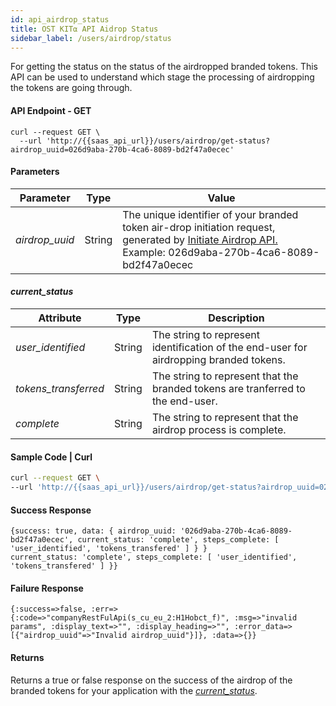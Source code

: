 ```yaml
---
id: api_airdrop_status
title: OST KIT⍺ API Aidrop Status
sidebar_label: /users/airdrop/status
---
```


For getting the status on the status of the airdropped branded tokens. This API can be used to understand which stage the processing of airdropping the tokens are going through.  

#### API Endpoint - GET
```url
curl --request GET \
  --url 'http://{{saas_api_url}}/users/airdrop/get-status?airdrop_uuid=026d9aba-270b-4ca6-8089-bd2f47a0ecec'
```

#### Parameters
| Parameter | Type    | Value                                    |
|-----------|---------|------------------------------------------|
| _airdrop_uuid_  | String | The unique identifier of your branded token air-drop initiation request, generated by [Initiate Airdrop API.](https://dev.stagingost.com/ostkit-restful-api/docs/user.html#5-get-airdrop-status-api) Example: 026d9aba-270b-4ca6-8089-bd2f47a0ecec|

#### _current_status_
| Attribute | Type    | Description                                   |
|-----------|---------|------------------------------------------|
| _user_identified_   | String | The string to represent identification of the end-user for airdropping branded tokens.
| _tokens_transferred_  | String | The string to represent that the branded tokens are tranferred to the end-user.
| _complete_   | String | The string to represent that the airdrop process is complete.|

#### Sample Code | Curl
```bash
curl --request GET \
--url 'http://{{saas_api_url}}/users/airdrop/get-status?airdrop_uuid=026d9aba-270b-4ca6-8089-bd2f47a0ecec%0A%0A%0A'
```

#### Success Response
```
{success: true, data: { airdrop_uuid: '026d9aba-270b-4ca6-8089-bd2f47a0ecec', current_status: 'complete', steps_complete: [ 'user_identified', 'tokens_transfered' ] } }
current_status: 'complete', steps_complete: [ 'user_identified', 'tokens_transfered' ] }}
```

#### Failure Response
```
{:success=>false, :err=>{:code=>"companyRestFulApi(s_cu_eu_2:H1Hobct_f)", :msg=>"invalid params", :display_text=>"", :display_heading=>"", :error_data=>[{"airdrop_uuid"=>"Invalid airdrop_uuid"}]}, :data=>{}}
```


#### Returns
Returns a true or false response on the success of the airdrop of the branded tokens for your application with the [_current_status_](https://dev.stagingost.com/ostkit-restful-api/docs/user.html#current-status-sub-attributes).
